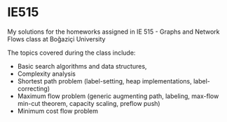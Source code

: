 # IE515
My solutions for the homeworks assigned in IE 515 - Graphs and Network Flows class at Boğaziçi University  

The topics covered during the class include:
- Basic search algorithms and data structures,
- Complexity analysis
- Shortest path problem (label-setting, heap implementations, label-correcting)
- Maximum flow problem (generic augmenting path, labeling, max-flow min-cut theorem, capacity scaling, preflow push)
- Minimum cost flow problem
